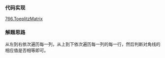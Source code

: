 ### 代码实现
[766.ToeplitzMatrix](766.ToeplitzMatrix.js)

### 解题思路
从左到右依次遍历每一列，从上到下依次遍历每一列的每一行，然后判断对角线的相应值是否相等即可。
